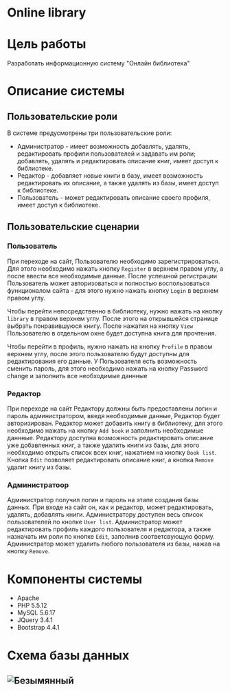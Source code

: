 # Online library

# Цель работы
Разработать информационную систему "Онлайн библиотека"

# Описание системы
## Пользовательские роли
В системе предусмотрены три пользовательские роли:
 - Администратор - имеет возможность добавлять, удалять, редактировать профили пользователей и задавать им роли; добавлять, удалять и редактировать описание книг, имеет доступ к библиотеке.
 - Редактор - добавляет новые книги в базу, имеет возможность редактировать их описание, а также удалять из базы, имеет доступ к библиотеке.
- Пользователь - может редактировать описание своего профиля, имеет доступ к библиотеке.
## Пользовательские сценарии
### Пользователь 
При переходе на сайт, Пользователю необходимо зарегистрироваться. Для этого необходимо нажать кнопку `Register` в верхнем правом углу, а после ввести все необходимые данные. После успешной регистрации Пользователь может авторизоваться и полностью воспользоваться функционалом сайта - для этого нужно нажать кнопку `Login` в верхнем правом углу.

Чтобы перейти непосредственно в библиотеку, нужно нажать на кнопку `library` в правом верхнем углу. После этого на открывшейся странице выбрать понравившуюся книгу. После нажатия на кнопку `View` Пользователю в отдельном окне будет доступна книга для прочтения.

Чтобы перейти в профиль, нужно нажать на кнопку `Profile` в правом верхнем углу, после этого пользователю будут доступны для редактирования его данные. У Пользователя есть возможность сменить пароль, для этого необходимо нажать на кнопку Password change и заполнить все необходимые даннные

### Редактор
При переходе на сайт Редактору должны быть предоставлены логин и пароль администратором, введя необходимые данные, Редактор будет авторизирован. Редактор может добавить книгу в библиотеку, для этого необходимо нажать на кнопку `Add book` и заполнить необходимые даннные. Редактору доступна возможность редактировать описание уже добавленных книг, а также удалить книги из базы, для этого необходимо открыть список всех книг, нажатием на кнопку `Book list`. Кнопка `Edit` позволяет редактировать описание книг, а кнопка `Remove` удалит книгу из базы.

### Администратоор
Администратор получил логин и пароль на этапе создания базы данных. При входе на сайт он, как и редактор, может редактировать, удалять, добавлять книги. Администратору доступен весь список пользователей по кнопке `User list`. Администратор может редактировать профиль каждого пользователя и редактора, а также назначать им роли по кнопке `Edit`, заполнив соответсвующую форму. Администратор может удалить любого пользователя из базы, нажав на кнопку `Remove`.
# Компоненты системы
- Apache
- PHP 5.5.12
- MySQL 5.6.17
- JQuery 3.4.1
- Bootstrap 4.4.1
# Схема базы данных
![Безымянный](https://user-images.githubusercontent.com/82318593/147379958-b50fb4d1-628a-41a1-8cc9-2a07bbcbdaa5.png)
----
